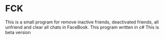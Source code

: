 # FCK
This is a small program for remove inactive friends, deactivated friends, all unfriend and clear all chats in FaceBook.
This program written in c#
This is beta version
